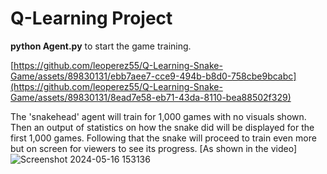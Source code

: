 # Q-Learning Project

**python Agent.py** to start the game training.

[https://github.com/leoperez55/Q-Learning-Snake-Game/assets/89830131/ebb7aee7-cce9-494b-b8d0-758cbe9bcabc](https://github.com/leoperez55/Q-Learning-Snake-Game/assets/89830131/8ead7e58-eb71-43da-8110-bea88502f329)

The 'snakehead' agent will train for 1,000 games with no visuals shown. Then an output of statistics on how the
snake did will be displayed for the first 1,000 games. Following that the snake will proceed to train even more but 
on screen for viewers to see its progress. [As shown in the video]
![Screenshot 2024-05-16 153136](https://github.com/leoperez55/Q-Learning-Snake-Game/assets/89830131/bdb29eed-20db-44e7-ae49-0bbf65385a3e)
